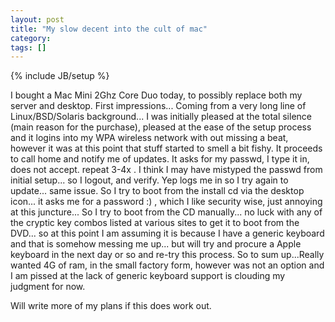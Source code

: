 ```yaml
---
layout: post
title: "My slow decent into the cult of mac"
category: 
tags: []
---
```

{% include JB/setup %}

I bought a Mac Mini 2Ghz Core Duo today, to possibly replace both my server and desktop.  First impressions... Coming from a very long line of Linux/BSD/Solaris background... I was initially pleased at the total silence (main reason for the purchase),  pleased at the ease of the setup process and it logins into my WPA wireless network with out missing a beat, however it was at this point that stuff started to smell a bit fishy.  It proceeds to call home and notify me of updates.  It asks for my passwd, I type it in, does not accept. repeat 3-4x .  I think I may have mistyped the passwd from initial setup... so I logout, and verify.  Yep logs me in so I try again to update... same issue.  So I try to boot from the install cd via the desktop icon... it asks me for a password :) , which I like security wise, just annoying at this juncture... So I try to boot from the CD manually... no luck with any of the cryptic key combos listed at various sites to get it to boot from the DVD... so at this point I am assuming it is because I have a generic keyboard and that is somehow messing me up... but will try and procure a Apple keyboard in the next day or so and re-try this process.  So to sum up...Really wanted 4G of ram,  in the small factory form, however was not an option and I am pissed at the lack of generic keyboard support is clouding my judgment for now.

Will write more of my plans if this does work out.
